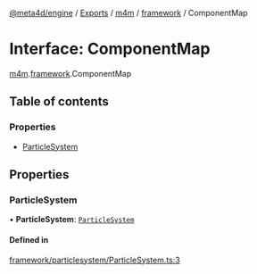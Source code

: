 [@meta4d/engine](../README.md) / [Exports](../modules.md) / [m4m](../modules/m4m.md) / [framework](../modules/m4m.framework.md) / ComponentMap

# Interface: ComponentMap

[m4m](../modules/m4m.md).[framework](../modules/m4m.framework.md).ComponentMap

## Table of contents

### Properties

- [ParticleSystem](m4m.framework.ComponentMap.md#particlesystem)

## Properties

### ParticleSystem

• **ParticleSystem**: [`ParticleSystem`](../classes/m4m.framework.ParticleSystem.md)

#### Defined in

[framework/particlesystem/ParticleSystem.ts:3](https://github.com/meta4d-me/meta4d-engine/blob/cf6bfe6/src/framework/particlesystem/ParticleSystem.ts#L3)
